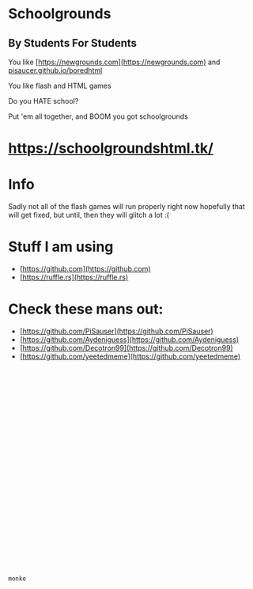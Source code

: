 # Schoolgrounds
## By Students For Students
You like [https://newgrounds.com](https://newgrounds.com) and [pisaucer.github.io/boredhtml](https://pisaucer.github.io)

You like flash and HTML games

Do you HATE school?

Put 'em all together, and BOOM you got schoolgrounds

# https://schoolgroundshtml.tk/

# Info
Sadly not all of the flash games will run properly right now hopefully that will get fixed, but until, then they will glitch a lot :(

# Stuff I am using
- [https://github.com](https://github.com) 
- [https://ruffle.rs](https://ruffle.rs)

# Check these mans out:
- [https://github.com/PiSauser](https://github.com/PiSauser)
- [https://github.com/Aydeniguess](https://github.com/Aydeniguess)
- [https://github.com/Decotron99](https://github.com/Decotron99)
- [https://github.com/yeetedmeme](https://github.com/yeetedmeme)

```txt






























monke
```
